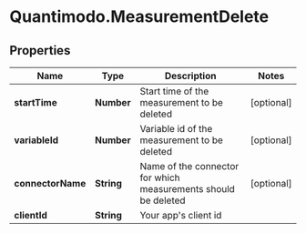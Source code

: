 # Quantimodo.MeasurementDelete

## Properties
Name | Type | Description | Notes
------------ | ------------- | ------------- | -------------
**startTime** | **Number** | Start time of the measurement to be deleted | [optional] 
**variableId** | **Number** | Variable id of the measurement to be deleted | [optional] 
**connectorName** | **String** | Name of the connector for which measurements should be deleted | [optional] 
**clientId** | **String** | Your app&#39;s client id | 


